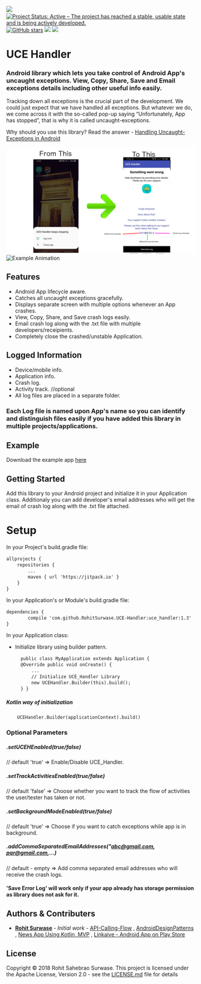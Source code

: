 [![](https://jitpack.io/v/RohitSurwase/UCE-Handler.svg)](https://jitpack.io/#RohitSurwase/UCE-Handler) [![Project Status: Active – The project has reached a stable, usable state and is being actively developed.](http://www.repostatus.org/badges/latest/active.svg)](http://www.repostatus.org/#active) [![GitHub stars](https://img.shields.io/github/stars/RohitSurwase/UCE-Handler.svg?style=social&label=Star)](https://GitHub.com/RohitSurwase/UCE-Handler/stargazers) [![](https://jitpack.io/v/RohitSurwase/UCE-Handler/month.svg)](https://jitpack.io/#RohitSurwase/UCE-Handler) [![](https://jitpack.io/v/RohitSurwase/UCE-Handler/week.svg)](https://jitpack.io/#RohitSurwase/UCE-Handler)

# UCE Handler
### Android library which lets you take control of Android App's uncaught exceptions. View, Copy, Share, Save and Email exceptions details including other useful info easily.
Tracking down all exceptions is the crucial part of the development. We could just expect that we have handled all exceptions. But whatever we do, we come across it with the so-called pop-up saying “Unfortunately, App has stopped”, that is why it is called uncaught-exceptions.

Why should you use this library? Read the answer - [Handling Uncaught-Exceptions in Android](https://android.jlelse.eu/handling-uncaught-exceptions-in-android-d818ffb20181)

![Example Animation](https://github.com/RohitSurwase/UCE-Handler/raw/master/art/uce_feature.png)         ![Example Animation](https://github.com/RohitSurwase/UCE-Handler/raw/master/art/uce_handler_example.gif)


## Features
* Android App lifecycle aware.
* Catches all uncaught exceptions gracefully.
* Displays separate screen with multiple options whenever an App crashes.
* View, Copy, Share, and Save crash logs easily.
* Email crash log along with the .txt file with multiple developers/receipients.
* Completely close the crashed/unstable Application.

## Logged Information
* Device/mobile info.
* Application info.
* Crash log.
* Activity track. //optional
* All log files are placed in a separate folder.

### Each Log file is named upon App's name so you can identify and distinguish files easily if you have added this library in multiple projects/applications.


## Example
Download the example app [here](https://github.com/RohitSurwase/UCE-Handler/raw/master/UCE_Handler_Example.apk)

## Getting Started
Add this library to your Android project and initialize it in your Application class. Additionaly you can add developer's email addresses who will get the email of crash log along with the .txt file attached.

# Setup
In your Project's build.gradle file:

	allprojects {
		repositories {
			...
			maven { url 'https://jitpack.io' }
		}
	}

In your Application's or Module's build.gradle file:

	dependencies {
	        compile 'com.github.RohitSurwase.UCE-Handler:uce_handler:1.3'
	}

In your Application class:
* Initialize library using builder pattern.
    
		public class MyApplication extends Application {
		@Override public void onCreate() { 
			...
			// Initialize UCE_Handler Library
			new UCEHandler.Builder(this).build();
		} }

##### Kotlin way of initialization

        UCEHandler.Builder(applicationContext).build()

### Optional Parameters
##### .setUCEHEnabled(true/false)
//  default 'true'
 =>  Enable/Disable UCE_Handler.
##### .setTrackActivitiesEnabled(true/false)
//  default 'false'
 =>  Choose whether you want to track the flow of activities the user/tester has taken or not.
##### .setBackgroundModeEnabled(true/false)
//  default 'true'
 =>  Choose if you want to catch exceptions while app is in background.
##### .addCommaSeparatedEmailAddresses("abc@gmail.com, pqr@gmail.com,...)
// default - empty
 =>  Add comma separated email addresses who will receive the crash logs.

#### 'Save Error Log' will work only if your app already has storage permission as library does not ask for it.

## Authors & Contributers

* [**Rohit Surwase**](https://github.com/RohitSurwase) - *Initial work* - [API-Calling-Flow](https://github.com/RohitSurwase/API-Calling-Flow) , [AndroidDesignPatterns](https://github.com/RohitSurwase/AndroidDesignPatterns) , [News App Using Kotlin, MVP](https://github.com/RohitSurwase/News-Kotlin-MVP) ,  [Linkaive - Android App on Play Store](https://play.google.com/store/apps/details?id=com.rohitss.saveme)

## License
Copyright © 2018 Rohit Sahebrao Surwase.
This project is licensed under the Apache License, Version 2.0 - see the [LICENSE.md](LICENSE.md) file for details
